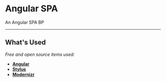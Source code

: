 # Angular SPA

An Angular SPA BP

---

## What's Used

_Free and open source items used:_

- **[Angular](https://angularjs.org/)**
- **[Stylus](http://learnboost.github.io/stylus/)**
- **[Modernizr](http://modernizr.com/)**